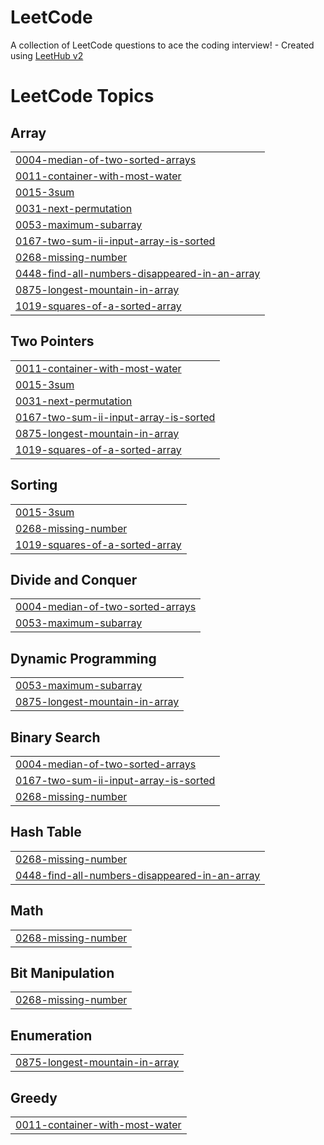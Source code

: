 # LeetCode
A collection of LeetCode questions to ace the coding interview! - Created using [LeetHub v2](https://github.com/arunbhardwaj/LeetHub-2.0)

<!---LeetCode Topics Start-->
# LeetCode Topics
## Array
|  |
| ------- |
| [0004-median-of-two-sorted-arrays](https://github.com/khadhijasalam/LeetCode/tree/master/0004-median-of-two-sorted-arrays) |
| [0011-container-with-most-water](https://github.com/khadhijasalam/LeetCode/tree/master/0011-container-with-most-water) |
| [0015-3sum](https://github.com/khadhijasalam/LeetCode/tree/master/0015-3sum) |
| [0031-next-permutation](https://github.com/khadhijasalam/LeetCode/tree/master/0031-next-permutation) |
| [0053-maximum-subarray](https://github.com/khadhijasalam/LeetCode/tree/master/0053-maximum-subarray) |
| [0167-two-sum-ii-input-array-is-sorted](https://github.com/khadhijasalam/LeetCode/tree/master/0167-two-sum-ii-input-array-is-sorted) |
| [0268-missing-number](https://github.com/khadhijasalam/LeetCode/tree/master/0268-missing-number) |
| [0448-find-all-numbers-disappeared-in-an-array](https://github.com/khadhijasalam/LeetCode/tree/master/0448-find-all-numbers-disappeared-in-an-array) |
| [0875-longest-mountain-in-array](https://github.com/khadhijasalam/LeetCode/tree/master/0875-longest-mountain-in-array) |
| [1019-squares-of-a-sorted-array](https://github.com/khadhijasalam/LeetCode/tree/master/1019-squares-of-a-sorted-array) |
## Two Pointers
|  |
| ------- |
| [0011-container-with-most-water](https://github.com/khadhijasalam/LeetCode/tree/master/0011-container-with-most-water) |
| [0015-3sum](https://github.com/khadhijasalam/LeetCode/tree/master/0015-3sum) |
| [0031-next-permutation](https://github.com/khadhijasalam/LeetCode/tree/master/0031-next-permutation) |
| [0167-two-sum-ii-input-array-is-sorted](https://github.com/khadhijasalam/LeetCode/tree/master/0167-two-sum-ii-input-array-is-sorted) |
| [0875-longest-mountain-in-array](https://github.com/khadhijasalam/LeetCode/tree/master/0875-longest-mountain-in-array) |
| [1019-squares-of-a-sorted-array](https://github.com/khadhijasalam/LeetCode/tree/master/1019-squares-of-a-sorted-array) |
## Sorting
|  |
| ------- |
| [0015-3sum](https://github.com/khadhijasalam/LeetCode/tree/master/0015-3sum) |
| [0268-missing-number](https://github.com/khadhijasalam/LeetCode/tree/master/0268-missing-number) |
| [1019-squares-of-a-sorted-array](https://github.com/khadhijasalam/LeetCode/tree/master/1019-squares-of-a-sorted-array) |
## Divide and Conquer
|  |
| ------- |
| [0004-median-of-two-sorted-arrays](https://github.com/khadhijasalam/LeetCode/tree/master/0004-median-of-two-sorted-arrays) |
| [0053-maximum-subarray](https://github.com/khadhijasalam/LeetCode/tree/master/0053-maximum-subarray) |
## Dynamic Programming
|  |
| ------- |
| [0053-maximum-subarray](https://github.com/khadhijasalam/LeetCode/tree/master/0053-maximum-subarray) |
| [0875-longest-mountain-in-array](https://github.com/khadhijasalam/LeetCode/tree/master/0875-longest-mountain-in-array) |
## Binary Search
|  |
| ------- |
| [0004-median-of-two-sorted-arrays](https://github.com/khadhijasalam/LeetCode/tree/master/0004-median-of-two-sorted-arrays) |
| [0167-two-sum-ii-input-array-is-sorted](https://github.com/khadhijasalam/LeetCode/tree/master/0167-two-sum-ii-input-array-is-sorted) |
| [0268-missing-number](https://github.com/khadhijasalam/LeetCode/tree/master/0268-missing-number) |
## Hash Table
|  |
| ------- |
| [0268-missing-number](https://github.com/khadhijasalam/LeetCode/tree/master/0268-missing-number) |
| [0448-find-all-numbers-disappeared-in-an-array](https://github.com/khadhijasalam/LeetCode/tree/master/0448-find-all-numbers-disappeared-in-an-array) |
## Math
|  |
| ------- |
| [0268-missing-number](https://github.com/khadhijasalam/LeetCode/tree/master/0268-missing-number) |
## Bit Manipulation
|  |
| ------- |
| [0268-missing-number](https://github.com/khadhijasalam/LeetCode/tree/master/0268-missing-number) |
## Enumeration
|  |
| ------- |
| [0875-longest-mountain-in-array](https://github.com/khadhijasalam/LeetCode/tree/master/0875-longest-mountain-in-array) |
## Greedy
|  |
| ------- |
| [0011-container-with-most-water](https://github.com/khadhijasalam/LeetCode/tree/master/0011-container-with-most-water) |
<!---LeetCode Topics End-->